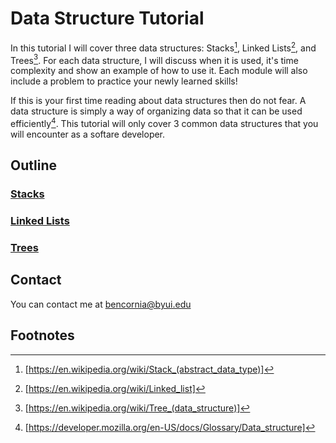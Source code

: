 # Data Structure Tutorial
In this tutorial I will cover three data structures: Stacks[^1], Linked Lists[^2], and Trees[^3]. For each data structure, I will discuss when it is used, it's time complexity and show an example of how to use it. Each module will also include a problem to practice your newly learned skills!

If this is your first time reading about data structures then do not fear. A data structure is simply a way of organizing data so that it can be used efficiently[^4]. This tutorial will only cover 3 common data structures that you will encounter as a softare developer.

## Outline

### [Stacks]()
### [Linked Lists]()
### [Trees]() 

## Contact
You can contact me at bencornia@byui.edu

## Footnotes
[^1]: [https://en.wikipedia.org/wiki/Stack_(abstract_data_type)]
[^2]: [https://en.wikipedia.org/wiki/Linked_list]
[^3]: [https://en.wikipedia.org/wiki/Tree_(data_structure)]
[^4]: [https://developer.mozilla.org/en-US/docs/Glossary/Data_structure]